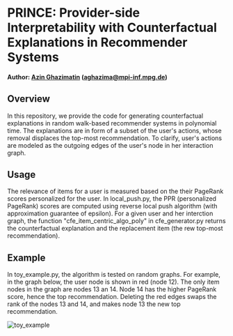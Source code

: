 # PRINCE: Provider-side Interpretability with Counterfactual Explanations in Recommender Systems
#### Author: [Azin Ghazimatin](http://people.mpi-inf.mpg.de/~aghazima/) (aghazima@mpi-inf.mpg.de)
## Overview
In this repository, we provide the code for generating counterfactual explanations in random walk-based recommender systems in polynomial time. The explanations are in form of a subset of the user's actions, whose removal displaces the top-most recommendation. To clarify, user's actions are modeled as the outgoing edges of the user's node in her interaction graph. 

## Usage
The relevance of items for a user is measured based on the their PageRank scores personalized for the user. In local_push.py, the PPR (personalized PageRank) scores are computed using reverse local push algorithm (with approximation guarantee of epsilon). For a given user and her interction graph, the function "cfe_item_centric_algo_poly" in cfe_generator.py returns the counterfactual explanation and the replacement item (the rew top-most recommendation). 

## Example
In toy_example.py, the algorithm is tested on random graphs. For example, in the graph below, the user node is shown in red (node 12). The only item nodes in the graph are nodes 13 an 14. Node 14 has the higher PageRank score, hence the top recommendation. Deleting the red edges swaps the rank of the nodes 13 and 14, and makes node 13 the new top recommendation.

![toy_example](https://github.com/azinmatin/prince/blob/master/images/toy_example.png)

